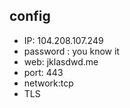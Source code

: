

## config

* IP: 104.208.107.249
* password : you know it
* web: jklasdwd.me
* port: 443
* network:tcp
* TLS



